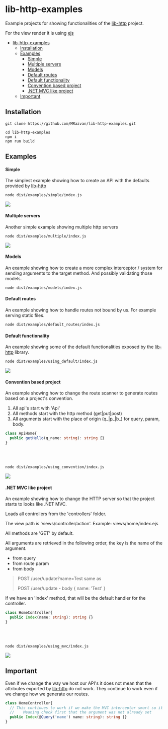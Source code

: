 # lib-http-examples

Example projects for showing functionalities of the [lib-http](https://github.com/MRazvan/lib-http) project.

For the view render it is using [ejs](https://github.com/mde/ejs)

- [lib-http-examples](#lib-http-examples)
  - [Installation](#installation)
  - [Examples](#examples)
      - [Simple](#simple)
      - [Multiple servers](#multiple-servers)
      - [Models](#models)
      - [Default routes](#default-routes)
      - [Default functionality](#default-functionality)
      - [Convention based project](#convention-based-project)
      - [.NET MVC like project](#net-mvc-like-project)
  - [Important](#important)

## Installation
```
git clone https://github.com/MRazvan/lib-http-examples.git

cd lib-http-examples
npm i 
npm run build
```

## Examples
#### Simple

The simplest example showing how to create an API with the defaults provided by [lib-http](https://github.com/MRazvan/lib-http)

```
node dist/examples/simple/index.js
```
<img src="./resources/simple.png">

#### Multiple servers

Another simple example showing multiple http servers

```
node dist/examples/multiple/index.js
```
<img src="./resources/multiple.png">

#### Models

An example showing how to create a more complex interceptor / system for sending arguments to the target method. And possibly validating those models.

```
node dist/examples/models/index.js
```

#### Default routes

An example showing how to handle routes not bound by us. For example serving static files.

```
node dist/examples/default_routes/index.js
```

#### Default functionality

An example showing some of the default functionalities exposed by the [lib-http](https://github.com/MRazvan/lib-http) library.

```
node dist/examples/using_default/index.js
```
<img src="./resources/using_default.png">


#### Convention based project

An example showing how to change the route scanner to generate routes based on a project's convention.
1. All api's start with 'Api'
2. All methods start with the http method (get|put|post)<methodName>
3. All arguments start with the place of origin (q_|p_|b_) for query, param, body.
```typescript
class ApiHome{
  public getHello(q_name: string): string {}
}
```
<br/>
<br/>

```
node dist/examples/using_convention/index.js
```
<img src="./resources/using_convention.png">


#### .NET MVC like project

An example showing how to change the HTTP server so that the project starts to looks like .NET MVC.

Loads all controllers from the 'controllers' folder.

The view path is 'views/controller/action'. Example: views/home/index.ejs

All methods are 'GET' by default.

All arguments are retrieved in the following order, the key is the name of the argument.
- from query
- from route param
- from body
  
> POST /user/update?name=Test same as
> 
> POST /user/update  - body { name: 'Test' }

If we have an 'Index' method, that will be the default handler for the controller.


```typescript
class HomeController{
  public Index(name: string): string {}
}
```
<br/>
<br/>

```
node dist/examples/using_mvc/index.js
```
<img src="./resources/using_mvc.png">


## Important
Even if we change the way we host our API's it does not mean that the attributes exported by [lib-http](https://github.com/MRazvan/lib-http) do not work.
They continue to work even if we change how we generate our routes.
```typescript
class HomeController{
  // This continues to work if we make the MVC interceptor smart so it does not overwrite what the lib-http does
  //    Meaning check first that the argument was not already set
  public Index(@Query('name') name: string): string {}
}
```

